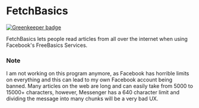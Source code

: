 # FetchBasics

[![Greenkeeper badge](https://badges.greenkeeper.io/abdulhannanali/FetchBasics.svg)](https://greenkeeper.io/)

FetchBasics lets people read articles from all over the internet when using 
Facebook's FreeBasics Services. 

### Note
I am not working on this program anymore, as Facebook has horrible limits on everything and this 
can lead to my own Facebook account being banned. Many articles on the web are long and can easily take
from 5000 to 15000+ characters, however, Messenger has a 640 character limit and dividing the message into
many chunks will be a very bad UX.